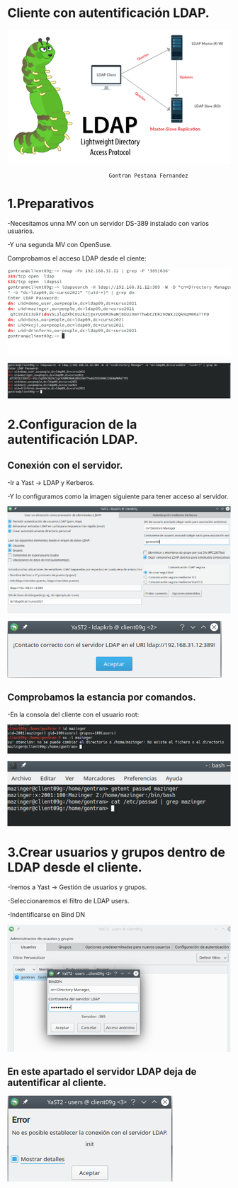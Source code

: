 # Cliente con autentificación LDAP.

![](./png/logo.png)

                                    Gontran Pestana Fernandez


# 1.Preparativos

-Necesitamos unna MV con un servidor DS-389 instalado con varios usuarios.

-Y una segunda MV con OpenSuse.

Comprobamos el acceso LDAP desde el ciente:


![](./png/1.png)



![](./png/2.png)



# 2.Configuracion de la autentificación LDAP.

## Conexión con el servidor.

-Ir a Yast -> LDAP y Kerberos.

-Y lo configuramos como la imagen siguiente para tener acceso al servidor.

![](./png/3.png)

![](./png/4.png)


## Comprobamos la estancia por comandos.

-En la consola del cliente con el usuario root:


![](./png/2.2.png)


![](./png/2.2.2.png)



# 3.Crear usuarios y grupos dentro de LDAP desde el cliente.

-Iremos a Yast -> Gestión de usuarios y grupos.

-Seleccionaremos el filtro de LDAP users.

-Indentificarse en Bind DN


![](./png/5.png)


## En este apartado el servidor LDAP deja de autentificar al cliente.

![](./png/5.1.png)
